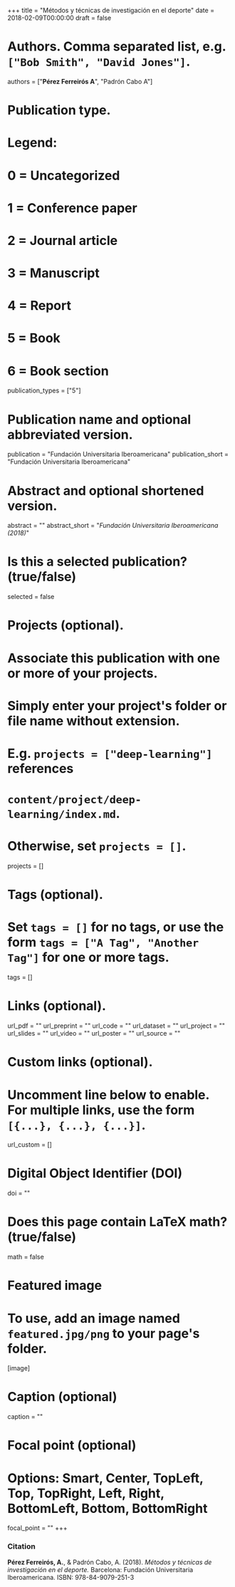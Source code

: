 +++
title = "Métodos y técnicas de investigación en el deporte"
date = 2018-02-09T00:00:00
draft = false

# Authors. Comma separated list, e.g. `["Bob Smith", "David Jones"]`.
authors = ["**Pérez Ferreirós A**", "Padrón Cabo A"]

# Publication type.
# Legend:
# 0 = Uncategorized
# 1 = Conference paper
# 2 = Journal article
# 3 = Manuscript
# 4 = Report
# 5 = Book
# 6 = Book section
publication_types = ["5"]

# Publication name and optional abbreviated version.
publication = "Fundación Universitaria Iberoamericana"
publication_short = "Fundación Universitaria Iberoamericana"

# Abstract and optional shortened version.
abstract = ""
abstract_short = "*Fundación Universitaria Iberoamericana (2018)*"

# Is this a selected publication? (true/false)
selected = false

# Projects (optional).
#   Associate this publication with one or more of your projects.
#   Simply enter your project's folder or file name without extension.
#   E.g. `projects = ["deep-learning"]` references 
#   `content/project/deep-learning/index.md`.
#   Otherwise, set `projects = []`.
projects = []

# Tags (optional).
#   Set `tags = []` for no tags, or use the form `tags = ["A Tag", "Another Tag"]` for one or more tags.
tags = []

# Links (optional).
url_pdf = ""
url_preprint = ""
url_code = ""
url_dataset = ""
url_project = ""
url_slides = ""
url_video = ""
url_poster = ""
url_source = ""

# Custom links (optional).
#   Uncomment line below to enable. For multiple links, use the form `[{...}, {...}, {...}]`.
url_custom = []

# Digital Object Identifier (DOI)
doi = ""

# Does this page contain LaTeX math? (true/false)
math = false

# Featured image
# To use, add an image named `featured.jpg/png` to your page's folder. 
[image]
  # Caption (optional)
  caption = ""

  # Focal point (optional)
  # Options: Smart, Center, TopLeft, Top, TopRight, Left, Right, BottomLeft, Bottom, BottomRight
  focal_point = ""
+++

### Citation
**Pérez Ferreirós, A.**, & Padrón Cabo, A. (2018). *Métodos y técnicas de investigación en el deporte.* Barcelona: Fundación Universitaria Iberoamericana. ISBN: 978-84-9079-251-3
